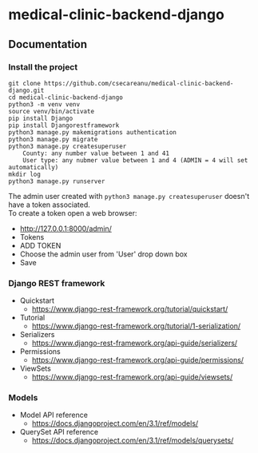 # medical-clinic-backend-django

## Documentation

### Install the project
```
git clone https://github.com/csecareanu/medical-clinic-backend-django.git
cd medical-clinic-backend-django
python3 -m venv venv
source venv/bin/activate
pip install Django
pip install Djangorestframework
python3 manage.py makemigrations authentication
python3 manage.py migrate
python3 manage.py createsuperuser
    County: any number value between 1 and 41
    User type: any nubmer value between 1 and 4 (ADMIN = 4 will set automatically)
mkdir log
python3 manage.py runserver
```
The admin user created with `python3 manage.py createsuperuser` doesn't have a token associated.\
To create a token open a web browser:
- http://127.0.0.1:8000/admin/
- Tokens
- ADD TOKEN
- Choose the admin user from 'User' drop down box
- Save


### Django REST framework

* Quickstart
    - https://www.django-rest-framework.org/tutorial/quickstart/
* Tutorial
    - https://www.django-rest-framework.org/tutorial/1-serialization/    
* Serializers
    - https://www.django-rest-framework.org/api-guide/serializers/
* Permissions 
    - https://www.django-rest-framework.org/api-guide/permissions/
* ViewSets
    - https://www.django-rest-framework.org/api-guide/viewsets/
    
### Models
* Model API reference
    - https://docs.djangoproject.com/en/3.1/ref/models/
* QuerySet API reference
    - https://docs.djangoproject.com/en/3.1/ref/models/querysets/
